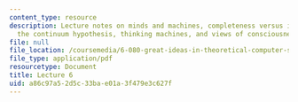 ```yaml
---
content_type: resource
description: Lecture notes on minds and machines, completeness versus incompleteness,
  the continuum hypothesis, thinking machines, and views of consciousness.
file: null
file_location: /coursemedia/6-080-great-ideas-in-theoretical-computer-science-spring-2008/a86c97a52d5c33bae01a3f479e3c627f_lec6.pdf
file_type: application/pdf
resourcetype: Document
title: Lecture 6
uid: a86c97a5-2d5c-33ba-e01a-3f479e3c627f
---
```

